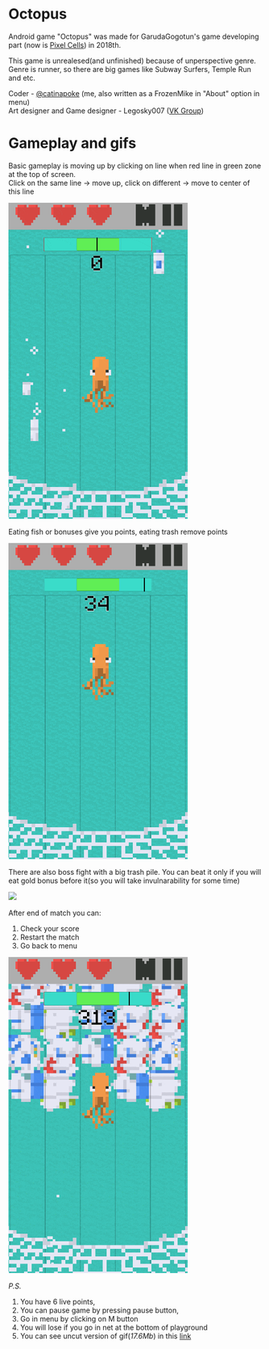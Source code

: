 # Octopus
Android game "Octopus" was made for GarudaGogotun's game developing part (now is [Pixel Cells](https://vk.com/pixel.cells)) in 2018th.    

This game is unrealesed(and unfinished) because of unperspective genre. Genre is runner, so there are big games like Subway Surfers, Temple Run and etc.

Coder - [@catinapoke](https://github.com/catinapoke) (me, also written as a FrozenMike in "About" option in menu)  
Art designer and Game designer - Legosky007 ([VK Group](https://vk.com/legoskyisdrawing))

# Gameplay and gifs

Basic gameplay is moving up by clicking on line when red line in green zone at the top of screen.  
Click on the same line -> move up, click on different -> move to center of this line

![](https://github.com/catinapoke/octopus/blob/master/gifs/move.gif)

Eating fish or bonuses give you points, eating trash remove points

![](https://github.com/catinapoke/octopus/blob/master/gifs/points.gif)

There are also boss fight with a big trash pile. You can beat it only if you will eat gold bonus before it(so you will take invulnarability for some time)

![](https://github.com/catinapoke/octopus/blob/master/gifs/boss.gif)

After end of match you can: 
1. Check your score
2. Restart the match
3. Go back to menu

![](https://github.com/catinapoke/octopus/blob/master/gifs/end.gif)

*P.S.* 
1. You have 6 live points, 
2. You can pause game by pressing pause button, 
3. Go in menu by clicking on M button
4. You will lose if you go in net at the bottom of playground
5. You can see uncut version of gif(*17.6Mb*) in this [link](https://github.com/catinapoke/octopus/blob/master/gifs/octo.gif)
